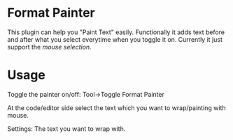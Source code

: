 # Format Painter
This plugin can help you "Paint Text" easily. Functionally it adds text before and after what you select everytime when you toggle it on.
Currently it just support the *mouse selection*.

# Usage

Toggle the painter on/off: Tool->Toggle Format Painter

At the code/editor side select the text which you want to wrap/painting with mouse.

Settings: The text you want to wrap with. 
